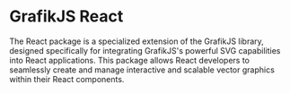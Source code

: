 # GrafikJS React

The React package is a specialized extension of the GrafikJS library, designed specifically for integrating GrafikJS's powerful SVG capabilities into React applications. This package allows React developers to seamlessly create and manage interactive and scalable vector graphics within their React components.
